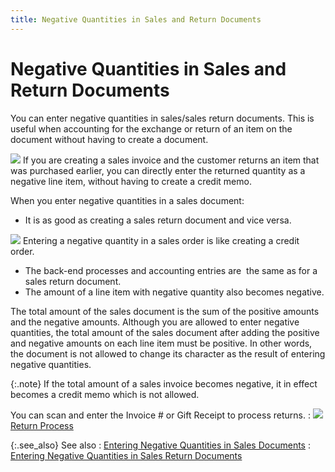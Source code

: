 ```yaml
---
title: Negative Quantities in Sales and Return Documents
---
```


# Negative Quantities in Sales and Return Documents


You can enter negative quantities in sales/sales return documents. This  is useful when accounting for the exchange or return of an item on the  document without having to create a document.


![]({{site.sp_baseurl}}/img/example.gif) If  you are creating a sales invoice and the customer returns an item that  was purchased earlier, you can directly enter the returned quantity as  a negative line item, without having to create a credit memo.


When you enter negative quantities in a sales document:

- It is as good as  creating a sales return document and vice versa.



![]({{site.sp_baseurl}}/img/example.gif) Entering  a negative quantity in a sales order is like creating a credit order.

- The back-end processes  and accounting entries are  the  same as for a sales return document.
- The amount of a  line item with negative quantity also becomes negative.



The total amount of the sales document is the sum of the positive amounts  and the negative amounts. Although you are allowed to enter negative quantities,  the total amount of the sales document after adding the positive and negative  amounts on each line item must be positive. In other words, the document  is not allowed to change its character as the result of entering negative  quantities.


{:.note}
If the total amount of a sales invoice becomes negative,  it in effect becomes a credit<font style="color: #ff0000;" color="#FF0000"> </font>memo which is  not allowed.


You can scan and enter the Invoice # or Gift Receipt to process returns.
: ![]({{site.sp_baseurl}}/img/lens.gif)[Return  Process]({{site.sp_baseurl}}/sales-docs/docs-profile/options/ret-proc/return_process_common_browser_options_sales_docs_contents_sal.html)


{:.see_also}
See also
: [Entering  Negative Quantities in Sales Documents]({{site.sp_baseurl}}/sales-docs/docs-profile/contents/item-info/details/add-kits/entering_negative_quantities_in_sales_documents.html)
: [Entering  Negative Quantities in Sales Return Documents]({{site.sp_baseurl}}/sales-ret-docs/sales-ret-doc/contents/item-info/details/add-kits/entering_negative_quantities_in_sales_return_documents.html)
